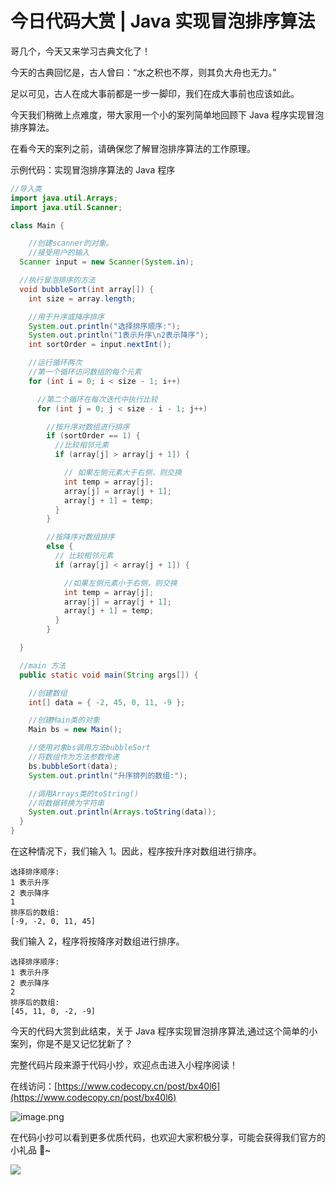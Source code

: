 # 今日代码大赏 | Java 实现冒泡排序算法

哥几个，今天又来学习古典文化了！

今天的古典回忆是，古人曾曰：“水之积也不厚，则其负大舟也无力。”

足以可见，古人在成大事前都是一步一脚印，我们在成大事前也应该如此。

今天我们稍微上点难度，带大家用一个小的案列简单地回顾下 Java 程序实现冒泡排序算法。

在看今天的案列之前，请确保您了解冒泡排序算法的工作原理。

示例代码：实现冒泡排序算法的 Java 程序

```java
//导入类
import java.util.Arrays;
import java.util.Scanner;

class Main {

    //创建scanner的对象。
    //接受用户的输入
  Scanner input = new Scanner(System.in);

  //执行冒泡排序的方法
  void bubbleSort(int array[]) {
    int size = array.length;

    //用于升序或降序排序
    System.out.println("选择排序顺序:");
    System.out.println("1表示升序\n2表示降序");
    int sortOrder = input.nextInt();

    //运行循环两次
    //第一个循环访问数组的每个元素
    for (int i = 0; i < size - 1; i++)

      //第二个循环在每次迭代中执行比较
      for (int j = 0; j < size - i - 1; j++)

        //按升序对数组进行排序
        if (sortOrder == 1) {
          //比较相邻元素
          if (array[j] > array[j + 1]) {

            // 如果左侧元素大于右侧，则交换
            int temp = array[j];
            array[j] = array[j + 1];
            array[j + 1] = temp;
          }
        }

        //按降序对数组排序
        else {
          // 比较相邻元素
          if (array[j] < array[j + 1]) {

            //如果左侧元素小于右侧，则交换
            int temp = array[j];
            array[j] = array[j + 1];
            array[j + 1] = temp;
          }
        }

  }

  //main 方法
  public static void main(String args[]) {

    //创建数组
    int[] data = { -2, 45, 0, 11, -9 };

    //创建Main类的对象
    Main bs = new Main();

    //使用对象bs调用方法bubbleSort
    //将数组作为方法参数传递
    bs.bubbleSort(data);
    System.out.println("升序排列的数组:");

    //调用Arrays类的toString()
    //将数据转换为字符串
    System.out.println(Arrays.toString(data));
  }
}
```

在这种情况下，我们输入 1。因此，程序按升序对数组进行排序。

```
选择排序顺序:
1 表示升序 
2 表示降序
1
排序后的数组:
[-9, -2, 0, 11, 45]
```

我们输入 2，程序将按降序对数组进行排序。

```
选择排序顺序:
1 表示升序 
2 表示降序
2
排序后的数组:
[45, 11, 0, -2, -9]
```

今天的代码大赏到此结束，关于 Java 程序实现冒泡排序算法,通过这个简单的小案列，你是不是又记忆犹新了？

完整代码片段来源于代码小抄，欢迎点击进入小程序阅读！

在线访问：[https://www.codecopy.cn/post/bx40l6](https://www.codecopy.cn/post/bx40l6)

![image.png](https://cdn.nlark.com/yuque/0/2024/jpeg/38420467/1712391696705-0718e59e-be63-43a1-91cc-ac87a1ddee3e.jpeg#averageHue=%23dbdbdb&clientId=u113dff87-9185-4&from=paste&id=uf0babccd&originHeight=430&originWidth=430&originalType=url&ratio=1.125&rotation=0&showTitle=false&size=84161&status=done&style=none&taskId=ued1f7256-736a-4020-bfe7-a71fc9a4ee1&title=)

在代码小抄可以看到更多优质代码，也欢迎大家积极分享，可能会获得我们官方的小礼品 🎁~

![](https://cdn.nlark.com/yuque/0/2024/jpeg/38420467/1712227408140-7be9f466-422c-48d5-9395-3189121f0e1b.jpeg#averageHue=%23d3df71&clientId=ud95bb593-9f83-4&from=paste&id=u660947fb&originHeight=267&originWidth=724&originalType=url&ratio=1.125&rotation=0&showTitle=false&status=done&style=none&taskId=ube8adf59-d6d7-4b1e-b600-f98a6a2b04e&title=)


